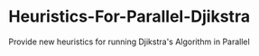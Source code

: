 # Heuristics-For-Parallel-Djikstra
Provide new heuristics for running Djikstra's Algorithm in Parallel
